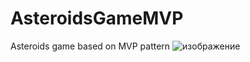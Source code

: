 # AsteroidsGameMVP

Asteroids game based on MVP pattern
![изображение](https://github.com/lfybbk10/AsteroidsGameMVP/assets/63192458/fed860f3-7d8a-42dd-b4a2-b06687cc0852)

